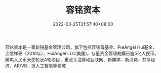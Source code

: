 ﻿---
weight: 
title: "容铭资本"
description: "容铭资本是一家新锐基金管理公司，旗下包括容铭母基金、PreAngel Hui基金、金信祥泰（2010年）、HuiAngel LLC(美国)，存量资金管理规模已逾5亿人民币"
date: 2022-03-25T21:57:40+08:00
lastmod: 2022-03-25T16:45:40+08:00
draft: false
authors: ["Metabd"]
featuredImage: "rongmingziben.jpg"
link: ""
tags: ["投资机构","容铭资本"]
categories: ["navigation"]
navigation: ["投资机构"]
lightgallery: true
toc: true
pinned: false
recommend: false
recommend1: false
---
容铭资本是一家新锐基金管理公司，旗下包括容铭母基金、PreAngel Hui基金、金信祥泰（2010年）、HuiAngel LLC(美国)，存量资金管理规模已逾5亿人民币。聚焦人民币天使轮及A轮项目，重点关注移动互联网、新媒体、新消费、共享经济、AR/VR、泛人工智能等领域
